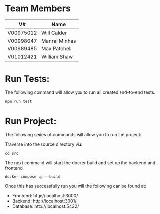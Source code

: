 # Team Members

| V#   | Name     |
| ---- | -------- |
| V00975012 | Will Calder |
| V00998047 | Manraj Minhas |
| V00989485 | Max Patchell |
| V01012421 | William Shaw |


# Run Tests:

<p>The following command will allow you to run all created end-to-end tests.</p>

```npm run test```

# Run Project:

<p>The following series of commands will allow you to run the project:</p>

<p>Traverse into the source directory via:</p>

```cd src```

<p>The next command will start the docker build and set up the backend and frontend</p>

```docker compose up --build```

<p>Once this has successfully run you will the following can be found at:</p>

  - Frontend: http://localhost:3000/
  - Backend: http://localhost:3001/
  - Database: http://localhost:5432/